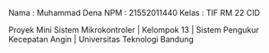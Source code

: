 Nama : Muhammad Dena
NPM : 21552011440
Kelas : TIF RM 22 CID

Proyek Mini Sistem Mikrokontroler | Kelompok 13 | Sistem Pengukur Kecepatan Angin | Universitas Teknologi Bandung
